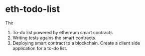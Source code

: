 # eth-todo-list

The 
1. To-do list powered by ethereum smart contracts
2. Writing tests agains the smart contracts
3. Deploying smart contract to a blockchain. Create a client side application for a to-do list.
